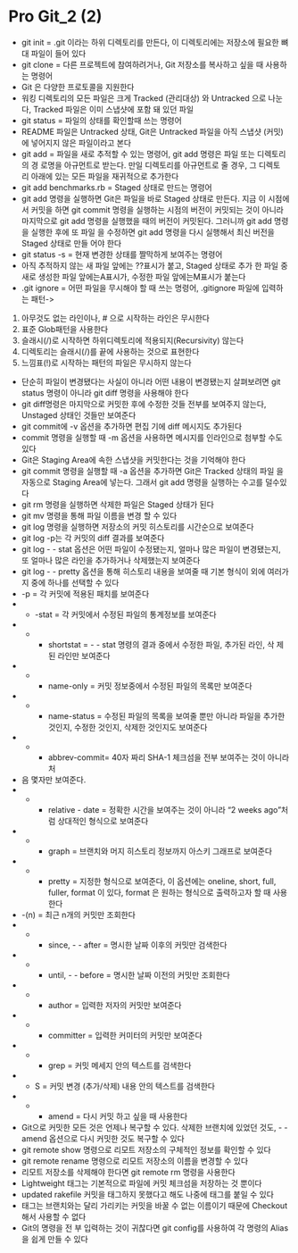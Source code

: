 # Pro Git_2 (2)
* git init = .git 이라는 하위 디렉토리를 만든다, 이 디렉토리에는 저장소에 필요한 뼈대 파일이 들어 있다
* git clone = 다른 프로젝트에 참여하려거나, Git 저장소를 복사하고 싶을 때 사용하는 명령어
* Git 은 다양한 프로토콜을 지원한다
* 워킹 디렉토리의 모든 파일은 크게 Tracked (관리대상) 와 Untracked 으로 나눈다, Tracked 파일은 이미 스냅샷에 포함 돼 있던 파일
* git status = 파일의 상태를 확인할때 쓰는 명령어
* README 파일은 Untracked 상태, Git은 Untracked 파일을 아직 스냅샷 (커밋) 에 넣어지지 않은 파일이라고 본다
* git add = 파일을 새로 추적할 수 있는 명령어, git add 명령은 파일 또는 디렉토리의 경 로명을 아규먼트로 받는다. 만일 디렉토리를 아규먼트로 줄 경우, 그 디렉토 리 아래에 있는 모든 파일을 재귀적으로 추가한다
* git add benchmarks.rb = Staged 상태로 만드는 명령어
* git add 명령을 실행하면 Git은 파일을 바로 Staged 상태로 만든다. 지금 이 시점에서 커밋을 하면 git commit 명령을 실행하는 시점의 버전이 커밋되는 것이 아니라 마지막으로 git add 명령을 실행했을 때의 버전이 커밋된다. 그러니까 git add 명령을 실행한 후에 또 파일 을 수정하면 git add 명령을 다시 실행해서 최신 버전을 Staged 상태로 만들 어야 한다
* git status -s = 현재 변경한 상태를 짤막하게 보여주는 명령어
* 아직 추적하지 않는 새 파일 앞에는 ??표시가 붙고, Staged 상태로 추가 한 파일 중 새로 생성한 파일 앞에는A표시가, 수정한 파일 앞에는M표시가 붙는다 
* .git ignore = 어떤 파일을 무시해야 할 때 쓰는 명령어, .gitignore 파일에 입력하는 패턴->
1. 아무것도 없는 라인이나, # 으로 시작하는 라인은 무시한다
2.  표준 Glob패턴을 사용한다
3.  슬래시(/)로 시작하면 하위디렉토리에 적용되지(Recursivity) 않는다
4. 디렉토리는 슬래시(/)를 끝에 사용하는 것으로 표현한다
5. 느낌표(!)로 시작하는 패턴의 파일은 무시하지 않는다

* 단순히 파일이 변경됐다는 사실이 아니라 어떤 내용이 변경됐는지 살펴보려면 git status 명령이 아니라 git diff 명령을 사용해야 한다
* git diff명령은 마지막으로 커밋한 후에 수정한 것들 전부를 보여주지 않는다, Unstaged 상태인 것들만 보여준다
* git commit에 -v 옵션을 추가하면 편집 기에 diff 메시지도 추가된다
* commit 명령을 실행할 때  -m 옵션을 사용하면 메시지를 인라인으로 첨부할 수도 있다
* Git은 Staging Area에 속한 스냅샷을 커밋한다는 것을 기억해야 한다 
* git commit 명령을 실행할 때 -a 옵션을 추가하면 Git은 Tracked 상태의 파일 을 자동으로 Staging Area에 넣는다. 그래서 git add 명령을 실행하는 수고를 덜수있다
* git rm 명령을 실행하면 삭제한 파일은 Staged 상태가 된다
* git mv 명령을 통해 파일 이름을 변경 할 수 있다
* git log 명령을 실행하면 저장소의 커밋 히스토리를 시간순으로 보여준다 
* git log -p는 각 커밋의 diff 결과를 보여준다
* git log - - stat 옵션은 어떤 파일이 수정됐는지, 얼마나 많은 파일이 변경됐는지, 또 얼마나 많은 라인을 추가하거나 삭제했는지 보여준다
* git log - - pretty 옵션을 통해 히스토리 내용을 보여줄 때 기본 형식이 외에 여러가지 중에 하나를 선택할 수 있다 
* -p = 각 커밋에 적용된 패치를 보여준다
* - -stat = 각 커밋에서 수정된 파일의 통계정보를 보여준다
* - - shortstat  = -  - stat 명령의 결과 중에서 수정한 파일, 추가된 라인, 삭 제된 라인만 보여준다
* - - name-only = 커밋 정보중에서 수정된 파일의 목록만 보여준다
* - - name-status = 수정된 파일의 목록을 보여줄 뿐만 아니라 파일을 추가한 것인지, 수정한 것인지, 삭제한 것인지도 보여준다
* - - abbrev-commit=  40자 짜리 SHA-1 체크섬을 전부 보여주는 것이 아니라 처 
* 음 몇자만 보여준다.
* - - relative - date = 정확한 시간을 보여주는 것이 아니라 “2 weeks ago”처럼 상대적인 형식으로 보여준다
* - - graph = 브랜치와 머지 히스토리 정보까지 아스키 그래프로 보여준다
* - - pretty = 지정한 형식으로 보여준다, 이 옵션에는 oneline, short, full, fuller, format 이 있다, format 은 원하는 형식으로 출력하고자 할 때 사용한다
* -(n) = 최근 n개의 커밋만 조회한다
* - - since, - - after = 명시한 날짜 이후의 커밋만 검색한다
* - - until, - - before = 명시한 날짜 이전의 커밋만 조회한다
* - - author = 입력한 저자의 커밋만 보여준다
* - - committer = 입력한 커미터의 커밋만 보여준다
* - - grep = 커밋 메세지 안의 텍스트를 검색한다
* -  S = 커밋 변경 (추가/삭제) 내용 안의 텍스트를 검색한다
* - - amend = 다시 커밋 하고 싶을 때 사용한다
* Git으로 커밋한 모든 것은 언제나 복구할 수 있다. 삭제한 브랜치에 있었던 것도, - -amend 옵션으로 다시 커밋한 것도 복구할 수 있다 
* git remote show 명령으로 리모트 저장소의 구체적인 정보를 확인할 수 있다
* git remote rename 명령으로 리모트 저장소의 이름을 변경할 수 있다
* 리모트 저장소를 삭제해야 한다면 git remote rm 명령을 사용한다
* Lightweight 태그는 기본적으로 파일에 커밋 체크섬을 저장하는 것 뿐이다
* updated rakefile 커밋을 태그하지 못했다고 해도 나중에 태그를 붙일 수 있다
* 태그는 브랜치와는 달리 가리키는 커밋을 바꿀 수 없는 이름이기 때문에 Checkout 해서 사용할 수 없다
* Git의 명령을 전 부 입력하는 것이 귀찮다면 git config를 사용하여 각 명령의 Alias을 쉽게 만들 수 있다 